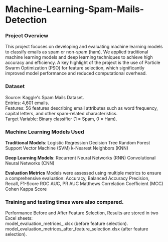 # Machine-Learning-Spam-Mails-Detection

### Project Overview
This project focuses on developing and evaluating machine learning models to classify emails as spam or non-spam (ham). We applied traditional machine learning models and deep learning techniques to achieve high accuracy and efficiency. A key highlight of the project is the use of Particle Swarm Optimization (PSO) for feature selection, which significantly improved model performance and reduced computational overhead.

### Dataset
Source: Kaggle's Spam Mails Dataset.\
Entries: 4,601 emails.\
Features: 56 features describing email attributes such as word frequency, capital letters, and other spam-related characteristics.\
Target Variable: Binary classifier (1 = Spam, 0 = Ham).

### Machine Learning Models Used

**Traditional Models**:
Logistic Regression
Decision Tree
Random Forest
Support Vector Machine (SVM)
k-Nearest Neighbors (KNN)

**Deep Learning Models**:
Recurrent Neural Networks (RNN)
Convolutional Neural Networks (CNN)

**Evaluation Metrics**
Models were assessed using multiple metrics to ensure a comprehensive evaluation:
Accuracy, Balanced Accuracy
Precision, Recall, F1-Score
ROC AUC, PR AUC
Matthews Correlation Coefficient (MCC)
Cohen Kappa Score

### Training and testing times were also compared.
Performance Before and After Feature Selection, Results are stored in two Excel sheets:\
model_evaluation_metrices_.xlsx (before feature selection).\
model_evaluation_metrices_after_feature_selection.xlsx (after feature selection).

